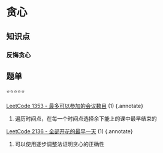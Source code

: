 # 贪心

## 知识点

### 反悔贪心

## 题单

:star::star::star::star::star:

[LeetCode 1353 - 最多可以参加的会议数目](https://leetcode.cn/problems/maximum-number-of-events-that-can-be-attended/) (1)
{.annotate}

1. 遍历时间点，在每一个时间点选择余下能上的课中最早结束的

[LeetCode 2136 - 全部开花的最早一天](https://leetcode.cn/problems/earliest-possible-day-of-full-bloom/) (1)
{.annotate}

1. 可以使用逐步调整法证明贪心的正确性
